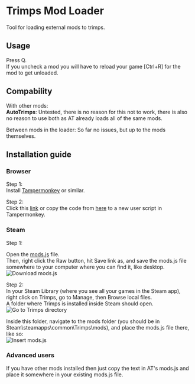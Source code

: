 # Trimps Mod Loader
Tool for loading external mods to trimps.

## Usage  
Press Q.  
If you uncheck a mod you will have to reload your game [Ctrl+R] for the mod to get unloaded.

## Compability  
With other mods:  
**AutoTrimps**: Untested, there is no reason for this not to work, there is also no reason to use both as AT already loads all of the same mods.

Between mods in the loader: So far no issues, but up to the mods themselves.

## Installation guide

### Browser
Step 1:  
Install [Tampermonkey](https://www.tampermonkey.net/) or similar.

Step 2:  
Click this [link](https://github.com/GodNooNoo/TrimpsModLoader/raw/main/tampermonkey.user.js) or copy the code from [here](https://github.com/GodNooNoo/TrimpsModLoader/blob/main/tampermonkey.user.js) to a new user script in Tampermonkey.
### Steam

Step 1:

Open the [mods.js](https://github.com/GodNooNoo/TrimpsModLoader/blob/main/mods.js) file.  
Then, right click the Raw button, hit Save link as, and save the mods.js file somewhere to your computer where you can find it, like desktop.  
![Download mods.js](https://i.imgur.com/opuO6yd.png)

Step 2:  
In your Steam Library (where you see all your games in the Steam app), right click on Trimps, go to Manage, then Browse local files.  
A folder where Trimps is installed inside Steam should open.  
![Go to Trimps directory](https://imgur.com/cr35LK2.png)

Inside this folder, navigate to the mods folder (you should be in Steam\steamapps\common\Trimps\mods), and place the mods.js file there, like so:  
![Insert mods.js](https://imgur.com/muW6cUh.png)

### Advanced users  
If you have other mods installed then just copy the text in AT's mods.js and place it somewhere in your existing mods.js file.
